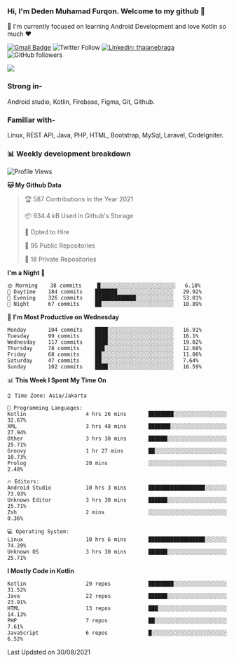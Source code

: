 ### Hi, I'm Deden Muhamad Furqon. Welcome to my github 👋

<!--
**furqoncreative/furqoncreative** is a ✨ _special_ ✨ repository because its `README.md` (this file) appears on your GitHub profile.

Here are some ideas to get you started:

- 🔭 I’m currently working on ...
- 👯 I’m looking to collaborate on ...
- 🤔 I’m looking for help with ...
- 💬 Ask me about ...
- 📫 How to reach me: ...
- 😄 Pronouns: ...
- ⚡ Fun fact: ...
-->

  🌱 I'm currently focused on learning Android Development and love Kotlin so much ❤ 

[![Gmail Badge](https://img.shields.io/badge/-furqoncreative24@gmail.com-c14438?style=flat-square&logo=Gmail&logoColor=white&link=mailto:furqoncreative24@gmail.com)](mailto:furqoncreative24@gmail.com)
![Twitter Follow](https://img.shields.io/twitter/follow/furqoncreative?label=Follow)
[![Linkedin: thaianebraga](https://img.shields.io/badge/-Deden_Muhamad_Furqon-blue?style=flat-square&logo=Linkedin&logoColor=white&link=https://www.linkedin.com/in/anmol-p-singh/)](https://www.linkedin.com/in/furqoncreative/)
![GitHub followers](https://img.shields.io/github/followers/furqoncreative?label=Follow&style=social)

<!--![Waka Readme](https://github.com/furqoncreative/furqoncreative/workflows/Waka%20Readme/badge.svg)-->

   <img src="https://github-readme-stats.sera5-dev.vercel.app/api?username=furqoncreative&hide=stars&show_icons=true&count_private=true&include_all_commits=true&title_color=#008080&icon_color=#008080&hide_border=true" width="">

### Strong in-

Android studio, Kotlin, Firebase, Figma, Git, Github.

### Familiar with-
Linux, REST API, Java, PHP, HTML, Bootstrap, MySql, Laravel, CodeIgniter.

### 📊 Weekly development breakdown

<!--START_SECTION:waka-->
![Profile Views](http://img.shields.io/badge/Profile%20Views-0-blue)

**🐱 My Github Data** 

> 🏆 587 Contributions in the Year 2021
 > 
> 📦 934.4 kB Used in Github's Storage 
 > 
> 💼 Opted to Hire
 > 
> 📜 95 Public Repositories 
 > 
> 🔑 18 Private Repositories  
 > 
**I'm a Night 🦉** 

```text
🌞 Morning    38 commits     █░░░░░░░░░░░░░░░░░░░░░░░░   6.18% 
🌆 Daytime    184 commits    ███████░░░░░░░░░░░░░░░░░░   29.92% 
🌃 Evening    326 commits    █████████████░░░░░░░░░░░░   53.01% 
🌙 Night      67 commits     ██░░░░░░░░░░░░░░░░░░░░░░░   10.89%

```
📅 **I'm Most Productive on Wednesday** 

```text
Monday       104 commits    ████░░░░░░░░░░░░░░░░░░░░░   16.91% 
Tuesday      99 commits     ████░░░░░░░░░░░░░░░░░░░░░   16.1% 
Wednesday    117 commits    ████░░░░░░░░░░░░░░░░░░░░░   19.02% 
Thursday     78 commits     ███░░░░░░░░░░░░░░░░░░░░░░   12.68% 
Friday       68 commits     ██░░░░░░░░░░░░░░░░░░░░░░░   11.06% 
Saturday     47 commits     ██░░░░░░░░░░░░░░░░░░░░░░░   7.64% 
Sunday       102 commits    ████░░░░░░░░░░░░░░░░░░░░░   16.59%

```


📊 **This Week I Spent My Time On** 

```text
⌚︎ Time Zone: Asia/Jakarta

💬 Programming Languages: 
Kotlin                   4 hrs 26 mins       ████████░░░░░░░░░░░░░░░░░   32.67% 
XML                      3 hrs 48 mins       ███████░░░░░░░░░░░░░░░░░░   27.94% 
Other                    3 hrs 30 mins       ██████░░░░░░░░░░░░░░░░░░░   25.71% 
Groovy                   1 hr 27 mins        ██░░░░░░░░░░░░░░░░░░░░░░░   10.73% 
Prolog                   20 mins             ░░░░░░░░░░░░░░░░░░░░░░░░░   2.48%

🔥 Editors: 
Android Studio           10 hrs 3 mins       ██████████████████░░░░░░░   73.93% 
Unknown Editor           3 hrs 30 mins       ██████░░░░░░░░░░░░░░░░░░░   25.71% 
Zsh                      2 mins              ░░░░░░░░░░░░░░░░░░░░░░░░░   0.36%

💻 Operating System: 
Linux                    10 hrs 6 mins       ██████████████████░░░░░░░   74.29% 
Unknown OS               3 hrs 30 mins       ██████░░░░░░░░░░░░░░░░░░░   25.71%

```

**I Mostly Code in Kotlin** 

```text
Kotlin                   29 repos            ████████░░░░░░░░░░░░░░░░░   31.52% 
Java                     22 repos            ██████░░░░░░░░░░░░░░░░░░░   23.91% 
HTML                     13 repos            ███░░░░░░░░░░░░░░░░░░░░░░   14.13% 
PHP                      7 repos             ██░░░░░░░░░░░░░░░░░░░░░░░   7.61% 
JavaScript               6 repos             █░░░░░░░░░░░░░░░░░░░░░░░░   6.52%

```



 Last Updated on 30/08/2021
<!--END_SECTION:waka-->
